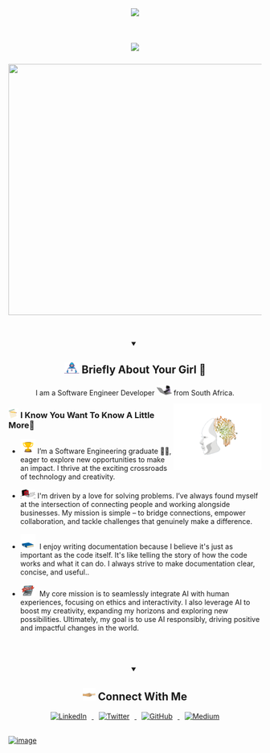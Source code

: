 <div id="header" align="center">
  <img src="https://media.giphy.com/media/HwBlFQZFcAoUcPHZdX/giphy.gif" width="100"/>
</div>


<h1 align="center">
  <a href="https://git.io/typing-svg">
    <img src="https://readme-typing-svg.herokuapp.com/?lines=Hello+there+buddy!+👋;I+Am+Karlie+Moyo...;And+Am+a+Software+Engineer;Welcome+to+my+hubspace!;Let's+Collaborate;&center=true&size=20">
  </a>
</h1>


<img src="https://github.com/Karlie/Moyo/blob/master/72Us.gif" width="850" height="500" />

<p align="center">

<br>
<details open>
    <summary align="center"><h2> <img alt="GIF" src="./Image/Developer.gif" width="30px" /> Briefly About Your Girl 👧 </h2></summary>
    <p align="center"> I am a Software Engineer Developer <img src="./Image/cat-coder.gif" width="30px"> from South Africa.</p>
    <img align="right" alt="GIF" src="./Image/ai.gif" width=35% height=45%/>
    <h3> <img alt="GIF" src="./Image/paper.gif" width="20px" />  I Know You Want To Know A Little More🧐 </h3>
    <ul>
        <li><a><img alt="GIF" src="./Image/trophy.gif" width="30px"/>&nbsp;I’m a Software Engineering graduate 🧑‍🎓, eager to explore new opportunities to make an impact. I thrive at the exciting crossroads of technology and creativity.</a></li><br>
        <li><a><img alt="GIF" src="./Image/laptop.gif" width="30px" />&nbsp;I'm driven by a love for solving problems. I’ve always found myself at the intersection of connecting people and working alongside businesses. My mission is simple – to bridge connections, empower collaboration, and tackle challenges that genuinely make a difference.</a></li><br>
       <li><a><img alt="GIF" src="./Image/books.gif" width="30px" />&nbsp; I enjoy writing documentation because I believe it's just as important as the code itself. It's like telling the story of how the code works and what it can do. I always strive to make documentation clear, concise, and useful..</a></li><br>
        <li><a><img alt="GIF" src="./Image/learninig.gif" width="30px" />&nbsp; My core mission is to seamlessly integrate AI with human experiences, focusing on ethics and interactivity. I also leverage AI to boost my creativity, expanding my horizons and exploring new possibilities. Ultimately, my goal is to use AI responsibly, driving positive and impactful changes in the world.</a></li><br>
    </ul>
<br>

<br>
</details>
<details open>
<summary align="center">
  <h2>
    <img alt="GIF" src="./Image/handshake2.gif" width="25px"> Connect With Me
  </h2>
</summary>

<div id="badges" align="center">
  <a href="https://www.linkedin.com/in/karlie-moyo" target="_blank">
    <img src="https://img.icons8.com/ios/50/000000/linkedin.png" width="40" height="40" alt="LinkedIn" style="margin: 0 10px;"/>
  </a>
  <a href="https://twitter.com/karlieemoyo" target="_blank">
    <img src="https://img.icons8.com/ios/50/000000/twitter.png" width="40" height="40" alt="Twitter" style="margin: 0 10px;"/>
  </a>
  <a href="https://github.com/karlie-moyo" target="_blank">
    <img src="https://img.icons8.com/ios/50/000000/github.png" width="40" height="40" alt="GitHub" style="margin: 0 10px;"/>
  </a>
  <a href="https://medium.com/@karliemoyo" target="_blank">
    <img src="https://img.icons8.com/ios/50/000000/medium.png" width="40" height="40" alt="Medium" style="margin: 0 10px;"/>
</div>
<br>



![image](https://user-images.githubusercontent.com/110098940/236414410-ba7a38ac-2960-4cee-a7f3-87ab448f1fe1.png)










